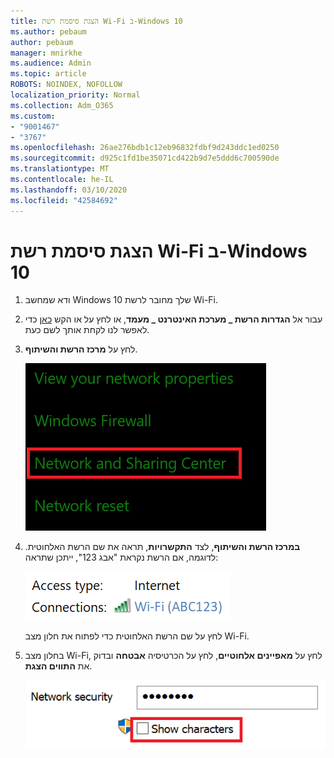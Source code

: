 ```yaml
---
title: הצגת סיסמת רשת Wi-Fi ב-Windows 10
ms.author: pebaum
author: pebaum
manager: mnirkhe
ms.audience: Admin
ms.topic: article
ROBOTS: NOINDEX, NOFOLLOW
localization_priority: Normal
ms.collection: Adm_O365
ms.custom:
- "9001467"
- "3767"
ms.openlocfilehash: 26ae276bdb1c12eb96832fdbf9d243ddc1ed0250
ms.sourcegitcommit: d925c1fd1be35071cd422b9d7e5ddd6c700590de
ms.translationtype: MT
ms.contentlocale: he-IL
ms.lasthandoff: 03/10/2020
ms.locfileid: "42584692"
---
```

# <a name="view-wi-fi-network-password-in-windows-10"></a>הצגת סיסמת רשת Wi-Fi ב-Windows 10

1. ודא שמחשב Windows 10 שלך מחובר לרשת Wi-Fi.

2. עבור אל **הגדרות הרשת _ מערכת האינטרנט _ מעמד**, או לחץ על או הקש [כאן](ms-settings:network?activationSource=GetHelp) כדי לאפשר לנו לקחת אותך לשם כעת.

3. לחץ על **מרכז הרשת והשיתוף**.

    ![מרכז הרשת והשיתוף.](media/network-sharing-center.png)

4. **במרכז הרשת והשיתוף**, לצד **התקשרויות**, תראה את שם הרשת האלחוטית. לדוגמה, אם הרשת נקראת "אבג 123", ייתכן שתראה:

    ![חיבורי רשת.](media/network-connections.png)

    לחץ על שם הרשת האלחוטית כדי לפתוח את חלון מצב Wi-Fi. 

5. בחלון מצב Wi-Fi, לחץ על **מאפיינים אלחוטיים**, לחץ על הכרטיסיה **אבטחה** ובדוק את **התווים הצגת**.

    ![הצג תווי סיסמה של סיסמאות Wi-Fi.](media/show-password-characters.png)

